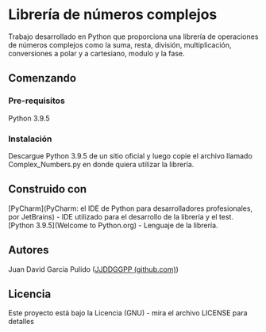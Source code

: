 # Librería de números complejos

Trabajo desarrollado en Python que proporciona una librería de operaciones de números complejos como la suma, resta, división, multiplicación, conversiones a polar y a cartesiano, modulo y la fase.

## Comenzando 

### Pre-requisitos
Python 3.9.5

### Instalación
Descargue Python 3.9.5 de un sitio oficial y luego copie el archivo llamado Complex_Numbers.py en donde quiera utilizar la librería.

## Construido con
[PyCharm](PyCharm: el IDE de Python para desarrolladores profesionales, por JetBrains) - IDE utilizado para el desarrollo de la librería y el test.
[Python 3.9.5](Welcome to Python.org) - Lenguaje de la librería.

## Autores 
Juan David García Pulido ([JJDDGGPP (github.com)](https://github.com/JJDDGGPP))

## Licencia
Este proyecto está bajo la Licencia (GNU) - mira el archivo LICENSE para detalles
